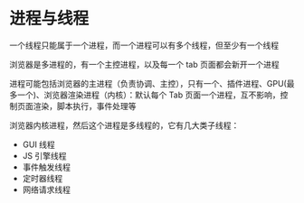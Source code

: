 # 进程与线程

一个线程只能属于一个进程，而一个进程可以有多个线程，但至少有一个线程

浏览器是多进程的，有一个主控进程，以及每一个 tab 页面都会新开一个进程

进程可能包括浏览器的主进程（负责协调、主控），只有一个、插件进程、GPU(最多一个)、浏览器渲染进程（内核）：默认每个 Tab 页面一个进程，互不影响，控制页面渲染，脚本执行，事件处理等

浏览器内核进程，然后这个进程是多线程的，它有几大类子线程：

- GUI 线程
- JS 引擎线程
- 事件触发线程
- 定时器线程
- 网络请求线程
